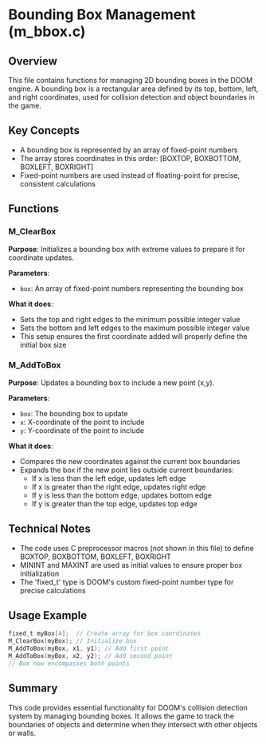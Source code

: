 # Bounding Box Management (m_bbox.c)

## Overview
This file contains functions for managing 2D bounding boxes in the DOOM engine. A bounding box is a rectangular area defined by its top, bottom, left, and right coordinates, used for collision detection and object boundaries in the game.

## Key Concepts
- A bounding box is represented by an array of fixed-point numbers
- The array stores coordinates in this order: [BOXTOP, BOXBOTTOM, BOXLEFT, BOXRIGHT]
- Fixed-point numbers are used instead of floating-point for precise, consistent calculations

## Functions

### M_ClearBox
**Purpose**: Initializes a bounding box with extreme values to prepare it for coordinate updates.

**Parameters**:
- `box`: An array of fixed-point numbers representing the bounding box

**What it does**:
- Sets the top and right edges to the minimum possible integer value
- Sets the bottom and left edges to the maximum possible integer value
- This setup ensures the first coordinate added will properly define the initial box size

### M_AddToBox
**Purpose**: Updates a bounding box to include a new point (x,y).

**Parameters**:
- `box`: The bounding box to update
- `x`: X-coordinate of the point to include
- `y`: Y-coordinate of the point to include

**What it does**:
- Compares the new coordinates against the current box boundaries
- Expands the box if the new point lies outside current boundaries:
  - If x is less than the left edge, updates left edge
  - If x is greater than the right edge, updates right edge
  - If y is less than the bottom edge, updates bottom edge
  - If y is greater than the top edge, updates top edge

## Technical Notes
- The code uses C preprocessor macros (not shown in this file) to define BOXTOP, BOXBOTTOM, BOXLEFT, BOXRIGHT
- MININT and MAXINT are used as initial values to ensure proper box initialization
- The 'fixed_t' type is DOOM's custom fixed-point number type for precise calculations

## Usage Example
```c
fixed_t myBox[4];  // Create array for box coordinates
M_ClearBox(myBox); // Initialize box
M_AddToBox(myBox, x1, y1); // Add first point
M_AddToBox(myBox, x2, y2); // Add second point
// Box now encompasses both points
```

## Summary
This code provides essential functionality for DOOM's collision detection system by managing bounding boxes. It allows the game to track the boundaries of objects and determine when they intersect with other objects or walls.
